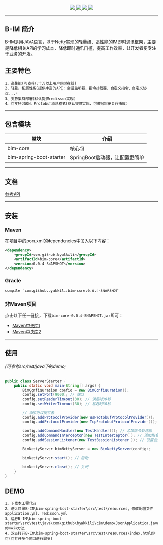 <p align="center">
    <a target="_blank" href="https://search.maven.org/search?q=g:%22com.github.byakkili%22%20AND%20a:%22bim-core%22">
		<img src="https://img.shields.io/maven-central/v/com.github.byakkili/bim-core.svg?label=Maven%20Central" />
	</a>
	<a target="_blank" href="https://www.apache.org/licenses/LICENSE-2.0">
        <img src="https://img.shields.io/badge/License-Apache--2.0-brightgreen.svg" />
    </a>
    <a target="_blank" href="https://www.oracle.com/technetwork/java/javase/downloads/index.html">
        <img src="https://img.shields.io/badge/JDK-1.8+-green.svg" />
    </a>
    <a target="_blank" href="https://app.codacy.com/manual/byakkili/B-IM?utm_source=github.com&utm_medium=referral&utm_content=byakkili/B-IM&utm_campaign=Badge_Grade_Dashboard">
        <img src="https://api.codacy.com/project/badge/Grade/23f223e1ee194b48ab61bfd37e63f6ae" />
    </a>
</p>

-------------------------------------------------------------------------------

## B-IM 简介
B-IM是用JAVA语言，基于Netty实现的轻量级、高性能的IM即时通讯框架，主要是降低相关API的学习成本，降低即时通讯门槛，提高工作效率，让开发者更专注于业务的开发。

## 主要特色
    1、高性能(可支持几十万以上用户同时在线)
    2、轻量，拓展性高(提供丰富的API: 会话监听器、指令拦截器、自定义指令、自定义协议...)
    3、支持集群部署(默认提供redisson实现)
    4、可支持JSON、Protobuf消息格式(默认提供实现，可根据需要自行拓展)

-------------------------------------------------------------------------------

## 包含模块
| 模块                    |     介绍                                        |
|-------------------------|-------------------------------------------------|
| bim-core                | 核心包                                          |
| bim-spring-boot-starter | SpringBoot启动器，让配置更简单                   |

-------------------------------------------------------------------------------

## 文档 
[参考API](https://apidoc.gitee.com/byakkili/B-IM)

-------------------------------------------------------------------------------

## 安装

### Maven
在项目中的pom.xml的dependencies中加入以下内容：
```xml
<dependency>
    <groupId>com.github.byakkili</groupId>
    <artifactId>bim-core</artifactId>
    <version>0.0.4-SNAPSHOT</version>
</dependency>
```

### Gradle
```
compile 'com.github.byakkili:bim-core:0.0.4-SNAPSHOT'
```

### 非Maven项目
点击以下任一链接，下载`bim-core-0.0.4-SNAPSHOT.jar`即可：
- [Maven中央库1](https://repo1.maven.org/maven2/com/github/byakkili/bim-core/0.0.4-SNAPSHOT/)
- [Maven中央库2](http://repo2.maven.org/maven2/com/github/byakkili/bim-core/0.0.4-SNAPSHOT/)

-------------------------------------------------------------------------------

## 使用 
###### (可参考src/test/java下的demo)
```java
public class ServerStarter {
    public static void main(String[] args) {
        BimConfiguration config = new BimConfiguration();
        config.setPort(9000); // 端口
        config.setReaderTimeout(30); // 读超时30秒
        config.setWriterTimeout(30); // 写超时30秒
        
        // 添加协议提供者
        config.addProtocolProvider(new WsProtobufProtocolProvider());
        config.addProtocolProvider(new TcpProtobufProtocolProvider()); 
        
        config.addCommandHandler(new TestHandler()); // 添加指令处理器
        config.addCommandInterceptor(new TestInterceptor()); // 添加指令拦截器
        config.addSessionListener(new TestSessionListener()); // 设置会话监听器
        
        BimNettyServer bimNettyServer = new BimNettyServer(config);
        
        bimNettyServer.start(); // 启动
        
        bimNettyServer.close(); // 关闭
    }
}
```

## DEMO
    1、下载本工程代码
    2、进入目录B-IM\bim-spring-boot-starter\src\test\resources, 修改配置文件application.yml、redisson.yml
    3、运行B-IM\bim-spring-boot-starter\src\test\java\com\github\byakkili\bim\demo\JsonApplication.java的main方法
    4、双击打开B-IM\bim-spring-boot-starter\src\test\resources\index.html即可(可打开多个窗口进行聊天)